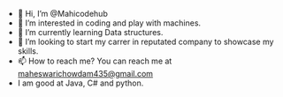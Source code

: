 - 👋 Hi, I’m @Mahicodehub
- 👀 I’m interested in coding and play with machines.
- 🌱 I’m currently learning Data structures.
- 💞️ I’m looking to start my carrer in reputated company to showcase my skills.
- 📫 How to reach me? You can reach me at maheswarichowdam435@gmail.com
- I am good at Java, C# and python.

<!---
Mahicodehub/Mahicodehub is a ✨ special ✨ repository because its `README.md` (this file) appears on your GitHub profile.
You can click the Preview link to take a look at your changes.
--->
